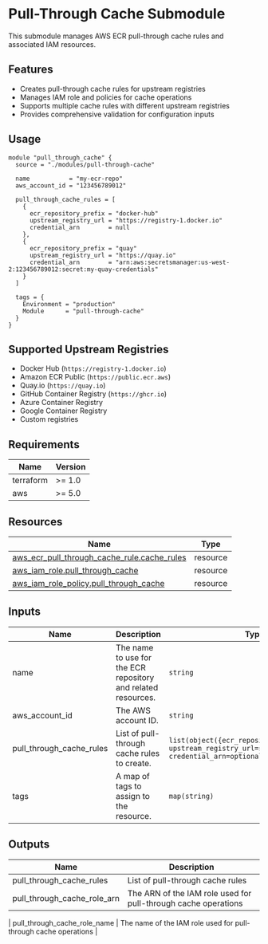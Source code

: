 # Pull-Through Cache Submodule

This submodule manages AWS ECR pull-through cache rules and associated IAM resources.

## Features

- Creates pull-through cache rules for upstream registries
- Manages IAM role and policies for cache operations
- Supports multiple cache rules with different upstream registries
- Provides comprehensive validation for configuration inputs

## Usage

```hcl
module "pull_through_cache" {
  source = "./modules/pull-through-cache"

  name           = "my-ecr-repo"
  aws_account_id = "123456789012"

  pull_through_cache_rules = [
    {
      ecr_repository_prefix = "docker-hub"
      upstream_registry_url = "https://registry-1.docker.io"
      credential_arn        = null
    },
    {
      ecr_repository_prefix = "quay"
      upstream_registry_url = "https://quay.io"
      credential_arn        = "arn:aws:secretsmanager:us-west-2:123456789012:secret:my-quay-credentials"
    }
  ]

  tags = {
    Environment = "production"
    Module      = "pull-through-cache"
  }
}
```

## Supported Upstream Registries

- Docker Hub (`https://registry-1.docker.io`)
- Amazon ECR Public (`https://public.ecr.aws`)
- Quay.io (`https://quay.io`)
- GitHub Container Registry (`https://ghcr.io`)
- Azure Container Registry
- Google Container Registry
- Custom registries

## Requirements

| Name | Version |
|------|---------|
| terraform | >= 1.0 |
| aws | >= 5.0 |

## Resources

| Name | Type |
|------|------|
| [aws_ecr_pull_through_cache_rule.cache_rules](https://registry.terraform.io/providers/hashicorp/aws/latest/docs/resources/ecr_pull_through_cache_rule) | resource |
| [aws_iam_role.pull_through_cache](https://registry.terraform.io/providers/hashicorp/aws/latest/docs/resources/iam_role) | resource |
| [aws_iam_role_policy.pull_through_cache](https://registry.terraform.io/providers/hashicorp/aws/latest/docs/resources/iam_role_policy) | resource |

## Inputs

| Name | Description | Type | Default | Required |
|------|-------------|------|---------|:--------:|
| name | The name to use for the ECR repository and related resources. | `string` | n/a | yes |
| aws_account_id | The AWS account ID. | `string` | n/a | yes |
| pull_through_cache_rules | List of pull-through cache rules to create. | `list(object({ecr_repository_prefix=string, upstream_registry_url=string, credential_arn=optional(string)}))` | `[]` | no |
| tags | A map of tags to assign to the resource. | `map(string)` | `{}` | no |

## Outputs

| Name | Description |
|------|-------------|
| pull_through_cache_rules | List of pull-through cache rules |
| pull_through_cache_role_arn | The ARN of the IAM role used for pull-through cache operations |

| pull_through_cache_role_name | The name of the IAM role used for pull-through cache operations |